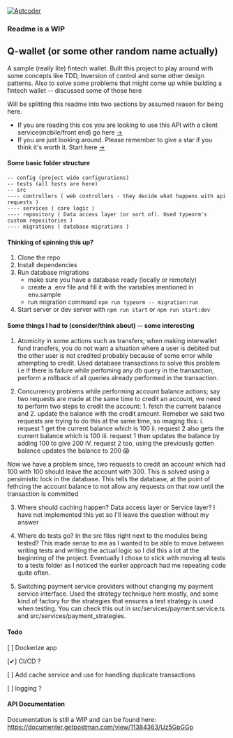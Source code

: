 [![Aptcoder](https://circleci.com/gh/Aptcoder/q-wallet.svg?style=shield)](https://app.circleci.com/pipelines/github/Aptcoder/q-wallet)

### Readme is a WIP

## Q-wallet (or some other random name actually)

A sample (really lite) fintech wallet. Built this project to play around with some concepts like TDD, Inversion of control and some other design patterns. Also to solve some problems that might come up while building a fintech wallet -- discussed some of those here

Will be splitting this readme into two sections by assumed reason for being here.

-   If you are reading this cos you are looking to use this API with a client service(mobile/front end) go here [->](#some-basic-folder-structure)
-   If you are just looking around. Please remember to give a star if you think it's worth it. Start here [->](#api-documentation)

#### Some basic folder structure

```
-- config (project wide configurations)
-- tests (all tests are here)
-- src
---- controllers ( web controllers - they decide what happens with api requests )
---- services ( core logic )
---- repository ( Data access layer (or sort of). Used typeorm's custom repositories )
---- migrations ( database migrations )
```

#### Thinking of spinning this up?

1. Clone the repo
2. Install dependencies
3. Run database migrations
    - make sure you have a database ready (locally or remotely)
    - create a .env file and fill it with the variables mentioned in env.sample
    - run migration command `npm run typeorm -- migration:run`
4. Start server or dev server with `npm run start` or `npm run start:dev`

#### Some things I had to (consider/think about) -- some interesting

1. Atomicity in some actions such as transfers; when making interwallet fund transfers, you do not want a situation where a user is debited but the other user is not credited probably because of some error while attempting to credit. Used database transactions to solve this problem i.e if there is failure while perfoming any db query in the transaction, perform a rollback of all queries already performed in the transaction.

2. Concurrency problems while performing account balance actions; say two requests are made at the same time to credit an account, we need to perform two steps to credit the account: 1. fetch the current balance and 2. update the balance with the credit amount. Remeber we said two requests are trying to do this at the same time, so imaging this:
   i. request 1 get the current balance which is 100
   ii. request 2 also gets the current balance which is 100
   iii. request 1 then updates the balance by adding 100 to give 200
   iV. request 2 too, using the previously gotten balance updates the balance to 200 😱

Now we have a problem since, two requests to credit an account which had 100 with 100 should leave the account with 300.
This is solved using a persimistic lock in the database. This tells the database, at the point of fethcing the account balance to not allow any requests on that row until the transaction is committed

3. Where should caching happen? Data access layer or Service layer? I have not implemented this yet so I'll leave the question without my answer
4. Where do tests go? In the src files right next to the modules being tested? This made sense to me as I wanted to be able to move between writing tests and writing the actual logic so I did this a lot at the beginning of the project. Eventually I chose to stick with moving all tests to a tests folder as I noticed the earlier approach had me repeating code quite often.

5. Switching payment service providers without changing my payment service interface. Used the strategy technique here mostly, and some kind of factory for the strategies that ensures a test strategy is used when testing. You can check this out in src/services/payment.service.ts and src/services/payment_strategies.

#### Todo

[ ] Dockerize app

[✔] CI/CD ?

[ ] Add cache service and use for handling duplicate transactions

[ ] logging ?

#### API Documentation

Documentation is still a WIP and can be found here: https://documenter.getpostman.com/view/11384363/Uz5GpGGp
